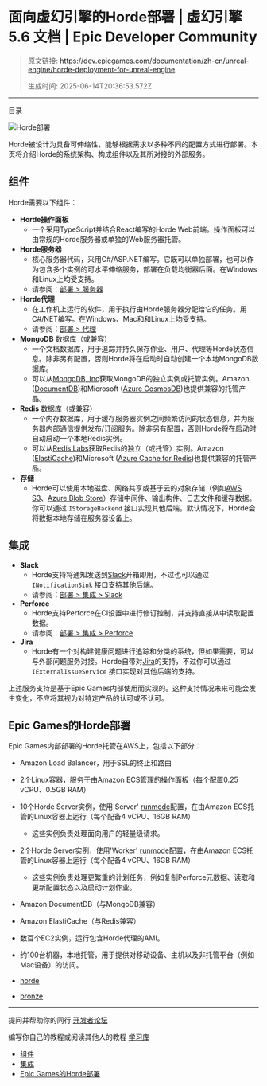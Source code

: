 # 面向虚幻引擎的Horde部署 | 虚幻引擎 5.6 文档 | Epic Developer Community

> 原文链接: https://dev.epicgames.com/documentation/zh-cn/unreal-engine/horde-deployment-for-unreal-engine
> 
> 生成时间: 2025-06-14T20:36:53.572Z

---

目录

![Horde部署](https://dev.epicgames.com/community/api/documentation/image/c45fd90e-1733-4279-b646-b57eb3722e9e?resizing_type=fill&width=1920&height=335)

Horde被设计为具备可伸缩性，能够根据需求以多种不同的配置方式进行部署。本页将介绍Horde的系统架构、构成组件以及其所对接的外部服务。

## 组件

Horde需要以下组件：

-   **Horde操作面板**
    -   一个采用TypeScript并结合React编写的Horde Web前端。操作面板可以由常规的Horde服务器或单独的Web服务器托管。
-   **Horde服务器**
    -   核心服务器代码，采用C#/ASP.NET编写。它既可以单独部署，也可以作为包含多个实例的可水平伸缩服务，部署在负载均衡器后面。在Windows和Linux上均受支持。
    -   请参阅：[部署 > 服务器](/documentation/zh-cn/unreal-engine/horde-server-for-unreal-engine)
-   **Horde代理**
    -   在工作机上运行的软件，用于执行由Horde服务器分配给它的任务。用C#/NET编写。在Windows、Mac和和Linux上均受支持。
    -   请参阅：[部署 > 代理](/documentation/zh-cn/unreal-engine/horde-agent-deployment-for-unreal-engine)
-   **MongoDB** 数据库（或兼容）
    -   一个文档数据库，用于追踪并持久保存作业、用户、代理等Horde状态信息。除非另有配置，否则Horde将在启动时自动创建一个本地MongoDB数据库。
    -   可以从[MongoDB, Inc](https://www.mongodb.com/)获取MongoDB的独立实例或托管实例。Amazon ([DocumentDB](https://aws.amazon.com/documentdb/))和Microsoft ([Azure CosmosDB](https://azure.microsoft.com/en-us/products/cosmos-db/))也提供兼容的托管产品。
-   **Redis** 数据库（或兼容）
    -   一个内存数据库，用于缓存服务器实例之间频繁访问的状态信息，并为服务器内部通信提供发布/订阅服务。除非另有配置，否则Horde将在启动时自动启动一个本地Redis实例。
    -   可以从[Redis Labs](https://redis.io/)获取Redis的独立（或托管）实例。Amazon ([ElastiCache](https://aws.amazon.com/elasticache/redis/))和Microsoft ([Azure Cache for Redis](https://azure.microsoft.com/en-us/products/cache/))也提供兼容的托管产品。
-   **存储**
    -   Horde可以使用本地磁盘、网络共享或基于云的对象存储（例如[AWS S3](https://aws.amazon.com/s3/)、[Azure Blob Store](https://azure.microsoft.com/en-us/products/storage/blobs/)）存储中间件、输出构件、日志文件和缓存数据。你可以通过 `IStorageBackend` 接口实现其他后端。默认情况下，Horde会将数据本地存储在服务器设备上。

## 集成

-   **Slack**
    -   Horde支持将通知发送到[Slack](https://www.slack.com/)开箱即用，不过也可以通过 `INotificationSink` 接口支持其他后端。
    -   请参阅：[部署 > 集成 > Slack](/documentation/zh-cn/unreal-engine/horde-integrations-for-unreal-engine#slack)
-   **Perforce**
    -   Horde支持Perforce在CI设置中进行修订控制，并支持直接从中读取配置数据。
    -   请参阅：[部署 > 集成 > Perforce](/documentation/zh-cn/unreal-engine/horde-integrations-for-unreal-engine#perforce)
-   **Jira**
    -   Horde有一个对构建健康问题进行追踪和分类的系统，但如果需要，可以与外部问题服务对接。Horde自带对[Jira](https://www.atlassian.com/software/jira)的支持，不过你可以通过 `IExternalIssueService` 接口实现对其他后端的支持。

上述服务支持是基于Epic Games内部使用而实现的。这种支持情况未来可能会发生变化，不应将其视为对特定产品的认可或不认可。

## Epic Games的Horde部署

Epic Games内部部署的Horde托管在AWS上，包括以下部分：

-   Amazon Load Balancer，用于SSL的终止和路由
-   2个Linux容器，服务于由Amazon ECS管理的操作面板（每个配置0.25 vCPU、0.5GB RAM）
-   10个Horde Server实例，使用'Server' [runmode](/documentation/zh-cn/unreal-engine/horde-settings-for-unreal-engine#runmode-enum)配置，在由Amazon ECS托管的Linux容器上运行（每个配备4 vCPU、16GB RAM）
    -   这些实例负责处理面向用户的轻量级请求。
-   2个Horde Server实例，使用'Worker' [runmode](/documentation/zh-cn/unreal-engine/horde-settings-for-unreal-engine#runmode-enum)配置，在由Amazon ECS托管的Linux容器上运行（每个配备4 vCPU、16GB RAM）
    -   这些实例负责处理更繁重的计划任务，例如复制Perforce元数据、读取和更新配置状态以及启动计划作业。
-   Amazon DocumentDB（与MongoDB兼容）
-   Amazon ElastiCache（与Redis兼容）
-   数百个EC2实例，运行包含Horde代理的AMI。
-   约100台机器，本地托管，用于提供对移动设备、主机以及非托管平台（例如Mac设备）的访问。

-   [horde](https://dev.epicgames.com/community/search?query=horde)
-   [bronze](https://dev.epicgames.com/community/search?query=bronze)

* * *

提问并帮助你的同行 [开发者论坛](https://forums.unrealengine.com/categories?tag=unreal-engine)

编写你自己的教程或阅读其他人的教程 [学习库](https://dev.epicgames.com/community/unreal-engine/learning)

-   [组件](/documentation/zh-cn/unreal-engine/horde-deployment-for-unreal-engine#%E7%BB%84%E4%BB%B6)
-   [集成](/documentation/zh-cn/unreal-engine/horde-deployment-for-unreal-engine#%E9%9B%86%E6%88%90)
-   [Epic Games的Horde部署](/documentation/zh-cn/unreal-engine/horde-deployment-for-unreal-engine#epicgames%E7%9A%84horde%E9%83%A8%E7%BD%B2)